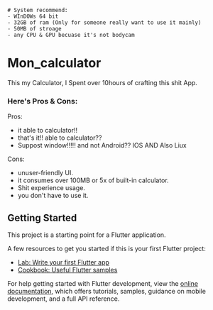 ```
# System recommend:
- WInDOWs 64 bit 
- 32GB of ram (Only for someone really want to use it mainly)  
- 50MB of stroage
- any CPU & GPU becuase it's not bodycam
```

# Mon_calculator

This my Calculator, I Spent over 10hours of crafting this shit App.

### Here's Pros & Cons:
Pros:
- it able to calculator!!
- that's it!! able to calculator??
- Suppost window!!!!! and not Android?? IOS AND Also Liux

Cons:
- unuser-friendly UI.
- it consumes over 100MB or 5x of built-in calculator.
- Shit experience usage.
- you don't have to use it.
## Getting Started

This project is a starting point for a Flutter application.


A few resources to get you started if this is your first Flutter project:

- [Lab: Write your first Flutter app](https://docs.flutter.dev/get-started/codelab)
- [Cookbook: Useful Flutter samples](https://docs.flutter.dev/cookbook)

For help getting started with Flutter development, view the
[online documentation](https://docs.flutter.dev/), which offers tutorials,
samples, guidance on mobile development, and a full API reference.
